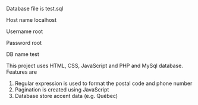 Database file is test.sql

Host name localhost

Username root

Password root

DB name test

This project uses HTML, CSS, JavaScript and PHP and MySql database. Features are
1. Regular expression is used to format the postal code and phone number
2. Pagination is created using JavaScript
3. Database store accent data (e.g. Québec)
